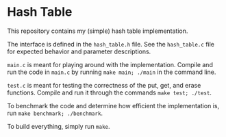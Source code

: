 # Hash Table

This repository contains my (simple) hash table implementation.

The interface is defined in the `hash_table.h` file. See the `hash_table.c`
file for expected behavior and parameter descriptions.

`main.c` is meant for playing around with the implementation. Compile and
run the code in `main.c` by running `make main; ./main` in the command line.

`test.c` is meant for testing the correctness of the put, get, and erase
functions. Compile and run it through the commands `make test; ./test`.

To benchmark the code and determine how efficient the implementation is,
run `make benchmark; ./benchmark`.

To build everything, simply run `make`.
